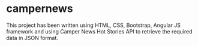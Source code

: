 # campernews
This project has been written using HTML, CSS, Bootstrap, Angular JS framework and using Camper News Hot Stories API to retrieve the required data in JSON format. 
